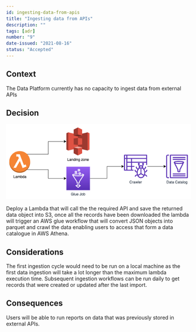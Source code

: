 ```yaml
---
id: ingesting-data-from-apis
title: "Ingesting data from APIs"
description: ""
tags: [adr]
number: "9"
date-issued: "2021-08-16"
status: "Accepted"
---
```


## Context

The Data Platform currently has no capacity to ingest data from external APIs

## Decision

![API ingestion](../images/api-ingestion.png)

Deploy a Lambda that will call the the required API and save the returned data
object into S3, once all the records have been downloaded the lambda will
trigger an AWS glue workflow that will convert JSON objects into parquet and
crawl the data enabling users to access that form a data catalogue in AWS Athena.

## Considerations

The first ingestion cycle would need to be run on a local machine as the first
data ingestion will take a lot longer than the maximum lambda execution time.
Subsequent ingestion workflows can be run daily to get records that were created
or updated after the last import.

## Consequences

Users will be able to run reports on data that was previously stored in external
APIs.
